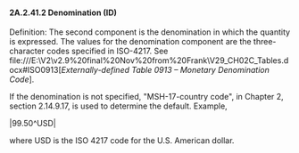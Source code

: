 #### 2A.2.41.2 Denomination (ID)

Definition: The second component is the denomination in which the quantity is expressed. The values for the denomination component are the three-character codes specified in ISO-4217. See file:///E:\V2\v2.9%20final%20Nov%20from%20Frank\V29_CH02C_Tables.docx#ISO0913[_Externally-defined Table 0913 – Monetary Denomination Code_].

If the denomination is not specified, "MSH-17-country code", in Chapter 2, section 2.14.9.17, is used to determine the default. Example,

|99.50^USD|

where USD is the ISO 4217 code for the U.S. American dollar.

